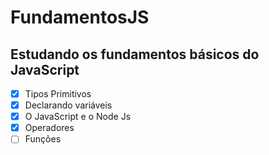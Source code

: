 # FundamentosJS
## Estudando os fundamentos básicos do JavaScript
- [x] Tipos Primitivos
- [x] Declarando variáveis
- [x] O JavaScript e o Node Js
- [x] Operadores
- [ ] Funções
